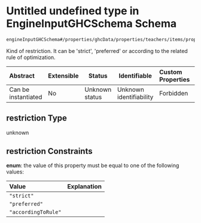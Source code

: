 # Untitled undefined type in EngineInputGHCSchema Schema

```txt
engineInputGHCSchema#/properties/ghcData/properties/teachers/items/properties/settings/items/properties/daylyOcupation/properties/minimumTeaching/properties/restriction
```

Kind of restriction. It can be 'strict', 'preferred' or according to the related rule of optimization.


| Abstract            | Extensible | Status         | Identifiable            | Custom Properties | Additional Properties | Access Restrictions | Defined In                                                         |
| :------------------ | ---------- | -------------- | ----------------------- | :---------------- | --------------------- | ------------------- | ------------------------------------------------------------------ |
| Can be instantiated | No         | Unknown status | Unknown identifiability | Forbidden         | Allowed               | none                | [ghc.schema.json\*](../out/ghc.schema.json "open original schema") |

## restriction Type

unknown

## restriction Constraints

**enum**: the value of this property must be equal to one of the following values:

| Value               | Explanation |
| :------------------ | ----------- |
| `"strict"`          |             |
| `"preferred"`       |             |
| `"accordingToRule"` |             |
